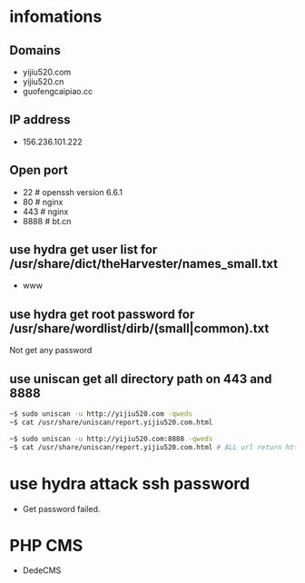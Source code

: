 # infomations

## Domains 
- yijiu520.com
- yijiu520.cn
- guofengcaipiao.cc

## IP address
- 156.236.101.222

## Open port
- 22 # openssh version 6.6.1
- 80 # nginx
- 443 # nginx
- 8888 # bt.cn

## use hydra get user list for /usr/share/dict/theHarvester/names_small.txt
- www

## use hydra get root password for /usr/share/wordlist/dirb/(small|common).txt
Not get any password

## use uniscan get all directory path on 443 and 8888
```bash
~$ sudo uniscan -u http://yijiu520.com -qweds
~$ cat /usr/share/uniscan/report.yijiu520.com.html

~$ sudo uniscan -u http://yijiu520.com:8888 -qweds
~$ cat /usr/share/uniscan/report.yijiu520.com.html # ALL url return http code is 200. But it's only say jump to login page.
```

# use hydra attack ssh password
- Get password failed.

# PHP CMS
- DedeCMS
